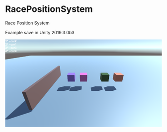 # RacePositionSystem
Race Position System

Example save in Unity 2019.3.0b3

<img src="/pos.png?v=3&s=200" title="" alt="">